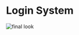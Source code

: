 # Login System

![final look](https://user-images.githubusercontent.com/73386100/101783927-0e9e0d80-3b25-11eb-84b6-2263cbe2eef3.png)
